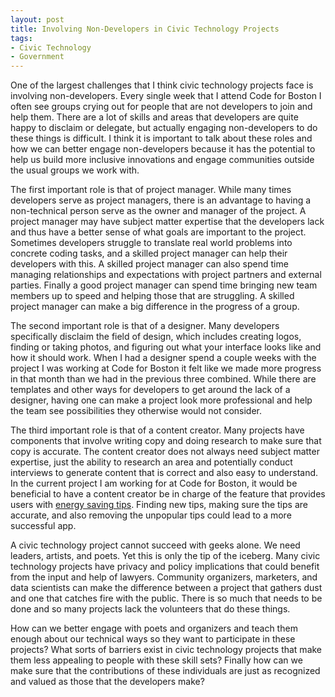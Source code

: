 ```yaml
---
layout: post
title: Involving Non-Developers in Civic Technology Projects
tags:
- Civic Technology
- Government
---
```

One of the largest challenges that I think civic technology projects face is involving non-developers. Every single week that I attend Code for Boston I often see groups crying out for people that are not developers to join and help them. There are a lot of skills and areas that developers are quite happy to disclaim or delegate, but actually engaging non-developers to do these things is difficult. I think it is important to talk about these roles and how we can better engage non-developers because it has the potential to help us build more inclusive innovations and engage communities outside the usual groups we work with.

The first important role is that of project manager. While many times developers serve as project managers, there is an advantage to having a non-technical person serve as the owner and manager of the project. A project manager may have subject matter expertise that the developers lack and thus have a better sense of what goals are important to the project. Sometimes developers struggle to translate real world problems into concrete coding tasks, and a skilled project manager can help their developers with this. A skilled project manager can also spend time managing relationships and expectations with project partners and external parties. Finally a good project manager can spend time bringing new team members up to speed and helping those that are struggling. A skilled project manager can make a big difference in the progress of a group.

The second important role is that of a designer. Many developers specifically disclaim the field of design, which includes creating logos, finding or taking photos, and figuring out what your interface looks like and how it should work. When I had a designer spend a couple weeks with the project I was working at Code for Boston it felt like we made more progress in that month than we had in the previous three combined. While there are templates and other ways for developers to get around the lack of a designer, having one can make a project look more professional and help the team see possibilities they otherwise would not consider. 

The third important role is that of a content creator. Many projects have components that involve writing copy and doing research to make sure that copy is accurate. The content creator does not always need subject matter expertise, just the ability to research an area and potentially conduct interviews to generate content that is correct and also easy to understand. In the current project I am working for at Code for Boston, it would be beneficial to have a content creator be in charge of the feature that provides users with [energy saving tips](https://github.com/codeforboston/cambridge_energy_app/blob/master/db/seeds.rb). Finding new tips, making sure the tips are accurate, and also removing the unpopular tips could lead to a more successful app. 

A civic technology project cannot succeed with geeks alone. We need leaders, artists, and poets. Yet this is only the tip of the iceberg. Many civic technology projects have privacy and policy implications that could benefit from the input and help of lawyers. Community organizers, marketers, and data scientists can make the difference between a project that gathers dust and one that catches fire with the public. There is so much that needs to be done and so many projects lack the volunteers that do these things.

How can we better engage with poets and organizers and teach them enough about our technical ways so they want to participate in these projects? What sorts of barriers exist in civic technology projects that make them less appealing to people with these skill sets? Finally how can we make sure that the contributions of these individuals are just as recognized and valued as those that the developers make?
